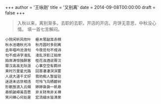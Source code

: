 +++
author = '王咏刚'
title = '又别离'
date = 2014-09-08T00:00:00
draft = false
+++

> 入秋以来，离别渐多。去职的去职，开店的开店。月饼无意思，中秋没心情。
> 填一首七言解闷。

<div class="poem">

```
小院闲听风吹叶  榧木零敲耳赤棋
秋水池塘秋光冷  秋月圆时多别离
去年唱吟沧浪句  今夜觅句不成诗
句不成诗字凌乱  凌乱浮影江拍岸
拍岸涛惊独醉客  桂花浊酒说霄汉
霄汉高高无际涯  心事空空有羁绊
来时万里星光路  回首凄凄溟溟雾
人说大道千丈好  我劝痴人暂留驻
迷途未远世相违  可怜飞鸟栖碧树
形骸放浪入云烟  婷婷袅袅一帆悬
悬帆破嶂虽吾愿  非关财帛非关禅
笑问禅心何处是  宏流细水皆清泉
```

</div>
